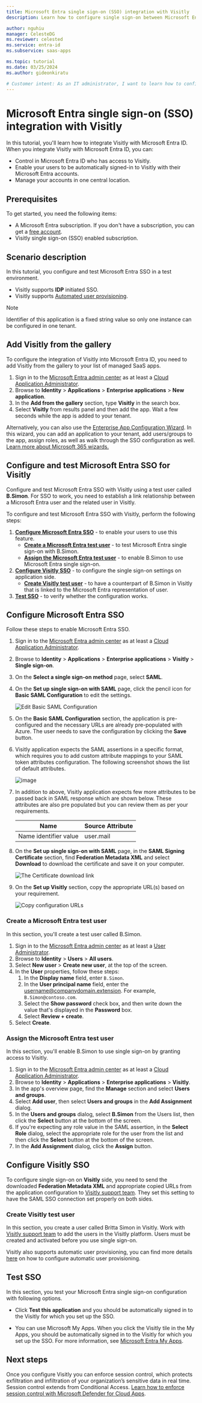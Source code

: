 ```yaml
---
title: Microsoft Entra single sign-on (SSO) integration with Visitly
description: Learn how to configure single sign-on between Microsoft Entra ID and Visitly.

author: nguhiu
manager: CelesteDG
ms.reviewer: celested
ms.service: entra-id
ms.subservice: saas-apps

ms.topic: tutorial
ms.date: 03/25/2024
ms.author: gideonkiratu

# Customer intent: As an IT administrator, I want to learn how to configure single sign-on between Microsoft Entra ID and Visitly so that I can control who has access to Visitly, enable automatic sign-in with Microsoft Entra accounts, and manage my accounts in one central location.
---
```


# Microsoft Entra single sign-on (SSO) integration with Visitly

In this tutorial, you'll learn how to integrate Visitly with Microsoft Entra ID. When you integrate Visitly with Microsoft Entra ID, you can:

* Control in Microsoft Entra ID who has access to Visitly.
* Enable your users to be automatically signed-in to Visitly with their Microsoft Entra accounts.
* Manage your accounts in one central location.

## Prerequisites

To get started, you need the following items:

* A Microsoft Entra subscription. If you don't have a subscription, you can get a [free account](https://azure.microsoft.com/free/).
* Visitly single sign-on (SSO) enabled subscription.

## Scenario description

In this tutorial, you configure and test Microsoft Entra SSO in a test environment.

* Visitly supports **IDP** initiated SSO.
* Visitly supports [Automated user provisioning](visitly-provisioning-tutorial.md).

> [!NOTE]
> Identifier of this application is a fixed string value so only one instance can be configured in one tenant.

## Add Visitly from the gallery

To configure the integration of Visitly into Microsoft Entra ID, you need to add Visitly from the gallery to your list of managed SaaS apps.

1. Sign in to the [Microsoft Entra admin center](https://entra.microsoft.com) as at least a [Cloud Application Administrator](~/identity/role-based-access-control/permissions-reference.md#cloud-application-administrator).
1. Browse to **Identity** > **Applications** > **Enterprise applications** > **New application**.
1. In the **Add from the gallery** section, type **Visitly** in the search box.
1. Select **Visitly** from results panel and then add the app. Wait a few seconds while the app is added to your tenant.

 Alternatively, you can also use the [Enterprise App Configuration Wizard](https://portal.office.com/AdminPortal/home?Q=Docs#/azureadappintegration). In this wizard, you can add an application to your tenant, add users/groups to the app, assign roles, as well as walk through the SSO configuration as well. [Learn more about Microsoft 365 wizards.](/microsoft-365/admin/misc/azure-ad-setup-guides)

<a name='configure-and-test-azure-ad-sso-for-visitly'></a>

## Configure and test Microsoft Entra SSO for Visitly

Configure and test Microsoft Entra SSO with Visitly using a test user called **B.Simon**. For SSO to work, you need to establish a link relationship between a Microsoft Entra user and the related user in Visitly.

To configure and test Microsoft Entra SSO with Visitly, perform the following steps:

1. **[Configure Microsoft Entra SSO](#configure-azure-ad-sso)** - to enable your users to use this feature.
    * **[Create a Microsoft Entra test user](#create-an-azure-ad-test-user)** - to test Microsoft Entra single sign-on with B.Simon.
    * **[Assign the Microsoft Entra test user](#assign-the-azure-ad-test-user)** - to enable B.Simon to use Microsoft Entra single sign-on.
1. **[Configure Visitly SSO](#configure-visitly-sso)** - to configure the single sign-on settings on application side.
    * **[Create Visitly test user](#create-visitly-test-user)** - to have a counterpart of B.Simon in Visitly that is linked to the Microsoft Entra representation of user.
1. **[Test SSO](#test-sso)** - to verify whether the configuration works.

<a name='configure-azure-ad-sso'></a>

## Configure Microsoft Entra SSO

Follow these steps to enable Microsoft Entra SSO.

1. Sign in to the [Microsoft Entra admin center](https://entra.microsoft.com) as at least a [Cloud Application Administrator](~/identity/role-based-access-control/permissions-reference.md#cloud-application-administrator).
1. Browse to **Identity** > **Applications** > **Enterprise applications** > **Visitly** > **Single sign-on**.
1. On the **Select a single sign-on method** page, select **SAML**.
1. On the **Set up single sign-on with SAML** page, click the pencil icon for **Basic SAML Configuration** to edit the settings.

   ![Edit Basic SAML Configuration](common/edit-urls.png)

1. On the **Basic SAML Configuration** section, the application is pre-configured and the necessary URLs are already pre-populated with Azure. The user needs to save the configuration by clicking the **Save** button.

1. Visitly application expects the SAML assertions in a specific format, which requires you to add custom attribute mappings to your SAML token attributes configuration. The following screenshot shows the list of default attributes.

	![image](common/default-attributes.png)

1. In addition to above, Visitly application expects few more attributes to be passed back in SAML response which are shown below. These attributes are also pre populated but you can review them as per your requirements.

	| Name | Source Attribute |
	| ---------------| --------------- |
	| Name identifier value  | user.mail |

1. On the **Set up single sign-on with SAML** page, in the **SAML Signing Certificate** section,  find **Federation Metadata XML** and select **Download** to download the certificate and save it on your computer.

	![The Certificate download link](common/metadataxml.png)

1. On the **Set up Visitly** section, copy the appropriate URL(s) based on your requirement.

	![Copy configuration URLs](common/copy-configuration-urls.png)

<a name='create-an-azure-ad-test-user'></a>

### Create a Microsoft Entra test user

In this section, you'll create a test user called B.Simon.

1. Sign in to the [Microsoft Entra admin center](https://entra.microsoft.com) as at least a [User Administrator](~/identity/role-based-access-control/permissions-reference.md#user-administrator).
1. Browse to **Identity** > **Users** > **All users**.
1. Select **New user** > **Create new user**, at the top of the screen.
1. In the **User** properties, follow these steps:
   1. In the **Display name** field, enter `B.Simon`.  
   1. In the **User principal name** field, enter the username@companydomain.extension. For example, `B.Simon@contoso.com`.
   1. Select the **Show password** check box, and then write down the value that's displayed in the **Password** box.
   1. Select **Review + create**.
1. Select **Create**.

<a name='assign-the-azure-ad-test-user'></a>

### Assign the Microsoft Entra test user

In this section, you'll enable B.Simon to use single sign-on by granting access to Visitly.

1. Sign in to the [Microsoft Entra admin center](https://entra.microsoft.com) as at least a [Cloud Application Administrator](~/identity/role-based-access-control/permissions-reference.md#cloud-application-administrator).
1. Browse to **Identity** > **Applications** > **Enterprise applications** > **Visitly**.
1. In the app's overview page, find the **Manage** section and select **Users and groups**.
1. Select **Add user**, then select **Users and groups** in the **Add Assignment** dialog.
1. In the **Users and groups** dialog, select **B.Simon** from the Users list, then click the **Select** button at the bottom of the screen.
1. If you're expecting any role value in the SAML assertion, in the **Select Role** dialog, select the appropriate role for the user from the list and then click the **Select** button at the bottom of the screen.
1. In the **Add Assignment** dialog, click the **Assign** button.

## Configure Visitly SSO

To configure single sign-on on **Visitly** side, you need to send the downloaded **Federation Metadata XML** and appropriate copied URLs from the application configuration to [Visitly support team](mailto:support@visitly.io). They set this setting to have the SAML SSO connection set properly on both sides.

### Create Visitly test user

In this section, you create a user called Britta Simon in Visitly. Work with [Visitly support team](mailto:support@visitly.io) to add the users in the Visitly platform. Users must be created and activated before you use single sign-on.

Visitly also supports automatic user provisioning, you can find more details [here](./visitly-provisioning-tutorial.md) on how to configure automatic user provisioning.

## Test SSO

In this section, you test your Microsoft Entra single sign-on configuration with following options.

* Click **Test this application** and you should be automatically signed in to the Visitly for which you set up the SSO.

* You can use Microsoft My Apps. When you click the Visitly tile in the My Apps, you should be automatically signed in to the Visitly for which you set up the SSO. For more information, see [Microsoft Entra My Apps](/azure/active-directory/manage-apps/end-user-experiences#azure-ad-my-apps).

## Next steps

Once you configure Visitly you can enforce session control, which protects exfiltration and infiltration of your organization’s sensitive data in real time. Session control extends from Conditional Access. [Learn how to enforce session control with Microsoft Defender for Cloud Apps](/cloud-app-security/proxy-deployment-aad).
